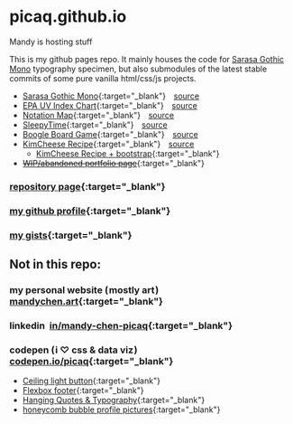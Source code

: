 # picaq.github.io
Mandy is hosting stuff

This is my github pages repo. It mainly houses the code for [Sarasa Gothic Mono](https://picaq.github.io/sarasa/) typography specimen, but also submodules of the latest stable commits of some pure vanilla html/css/js projects.
- [Sarasa Gothic Mono](https://picaq.github.io/sarasa/){:target="_blank"} [source](https://github.com/picaq/picaq.github.io/tree/master/sarasa)
- [EPA UV Index Chart](https://picaq.github.io/epa-uv/){:target="_blank"} [source](https://github.com/picaq/epa-uv)
- [Notation Map](https://picaq.github.io/notation-map/){:target="_blank"} [source](https://github.com/picaq/notation-map)
- [SleepyTime](https://picaq.github.io/sleepytime/){:target="_blank"} [source](https://github.com/picaq/picaq.github.io/tree/master/sleepytime)
- [Boogle Board Game](https://picaq.github.io/JS+HTML-Games/){:target="_blank"} [source](https://github.com/picaq/JS-HTML-Games)
- [KimCheese Recipe](https://picaq.github.io/kimcheese-recipe/){:target="_blank"} [source](https://github.com/picaq/recipe-page)
  - [KimCheese Recipe + bootstrap](https://picaq.github.io/kimcheese-boots/){:target="_blank"}
- ~~[WIP/abandoned portfolio page](https://picaq.github.io/portfolio/)~~{:target="_blank"}

### [repository page](https://github.com/picaq/picaq.github.io){:target="_blank"}
### [my github profile](https://github.com/picaq/){:target="_blank"}
### [my gists](https://gist.github.com/picaq){:target="_blank"}

## Not in this repo:

### my personal website ( mostly art ) [mandychen.art](https://mandychen.art){:target="_blank"}
### linkedin [in/mandy-chen-picaq](https://www.linkedin.com/in/mandy-chen-picaq/){:target="_blank"}
### codepen ( i ♡ css & data viz ) [codepen.io/picaq](https://codepen.io/picaq){:target="_blank"}
- [Ceiling light button](https://codepen.io/picaq/pen/RwmQOwZ){:target="_blank"}
- [Flexbox footer](https://codepen.io/picaq/pen/NWYObBY){:target="_blank"}
- [Hanging Quotes & Typography](https://codepen.io/picaq/pen/PorGQaR){:target="_blank"}
- [honeycomb bubble profile pictures](https://codepen.io/picaq/pen/wvLbwLe){:target="_blank"}
